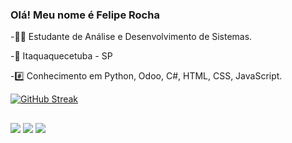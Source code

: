 ### Olá! Meu nome é Felipe Rocha

-🧑‍🏫 Estudante de Análise e Desenvolvimento de Sistemas.

-📍 Itaquaquecetuba - SP

-#️⃣ Conhecimento em Python, Odoo, C#, HTML, CSS, JavaScript.

 [![GitHub Streak](https://github-readme-streak-stats.herokuapp.com?user=feliperocha00&theme=windows-dark&locale=pt_BR)](https://git.io/streak-stats)


  ##
  
<div>
  <a href = "mailto:felipe.pessoal0909@gmail.com"><img src="https://img.shields.io/badge/Gmail-D14836?style=for-the-badge&logo=gmail&logoColor=white" target="_blank"></a>
  <a href="https://www.linkedin.com/in/felipe-rocha-dias-aa2327219"><img src="https://img.shields.io/badge/LinkedIn-0077B5?style=for-the-badge&logo=linkedin&logoColor=white"></a>
  <a href="https://steamcommunity.com/id/Dias2000/"><img src="https://img.shields.io/badge/Steam-000000?style=for-the-badge&logo=steam&logoColor=white">
</div>
